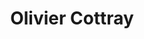 ---
title: Olivier Cottray
organization: ESRI Director of Humanitarian Solutions
permalink: /speakers/#olivier-cottray
---